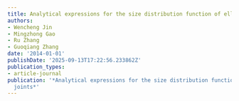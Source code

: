 ```yaml
---
title: Analytical expressions for the size distribution function of elliptical joints
authors:
- Wencheng Jin
- Mingzhong Gao
- Ru Zhang
- Guoqiang Zhang
date: '2014-01-01'
publishDate: '2025-09-13T17:22:56.233862Z'
publication_types:
- article-journal
publication: '*Analytical expressions for the size distribution function of elliptical
  joints*'
---
```

